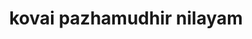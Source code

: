 ---
title: "kovai pazhamudhir nilayam"
url: /coimbatore/kovai-pazhamudhir-nilayam/
shop: greengrocer
---